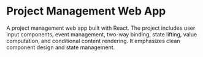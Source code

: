# Project Management Web App

A project management web app built with React. The project includes user input components, event management, two-way binding, state lifting, value computation, and conditional content rendering. It emphasizes clean component design and state management.
